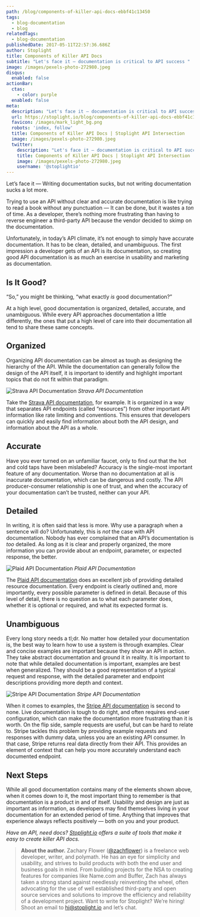 ```yaml
---
path: /blog/components-of-killer-api-docs-ebbf41c13450
tags:
  - blog-documentation
  - blog
relatedTags:
  - blog-documentation
publishedDate: 2017-05-11T22:57:36.686Z
author: Stoplight
title: Components of Killer API Docs
subtitle: "Let's face it — documentation is critical to API success "
image: /images/pexels-photo-272980.jpeg
disqus:
  enabled: false
actionBar:
  ctas:
    - color: purple
  enabled: false
meta:
  description: "Let's face it — documentation is critical to API success "
  url: https://stoplight.io/blog/components-of-killer-api-docs-ebbf41c13450/
  favicon: /images/mark_light_bg.png
  robots: 'index, follow'
  title: Components of Killer API Docs | Stoplight API Intersection
  image: /images/pexels-photo-272980.jpeg
  twitter:
    description: "Let's face it — documentation is critical to API success "
    title: Components of Killer API Docs | Stoplight API Intersection
    image: /images/pexels-photo-272980.jpeg
    username: '@stoplightio'
---
```


Let’s face it — Writing documentation sucks, but not writing documentation sucks a lot more.

Trying to use an API without clear and accurate documentation is like trying to read a book without any punctuation — It can be done, but it wastes a _ton_ of time. As a developer, there’s nothing more frustrating than having to reverse engineer a third-party API because the vendor decided to skimp on the documentation.

Unfortunately, in today’s API climate, it’s not enough to simply have accurate documentation. It has to be clean, detailed, and unambiguous. The first impression a developer gets of an API is its documentation, so creating good API documentation is as much an exercise in usability and marketing as documentation.

## Is It Good?

“So,” you might be thinking, “what exactly _is_ good documentation?”

At a high level, good documentation is organized, detailed, accurate, and unambiguous. While every API approaches documentation a little differently, the ones that put a high level of care into their documentation all tend to share these same concepts.

## Organized

Organizing API documentation can be almost as tough as designing the hierarchy of the API. While the documentation can generally follow the design of the API itself, it is important to identify and highlight important topics that do not fit within that paradigm.

![Strava API Documentation](https://cdn-images-1.medium.com/max/800/0*WCSYf3o6p-OM6hWj.)
_Strava API Documentation_

Take the [Strava API documentation](https://strava.github.io/api/), for example. It is organized in a way that separates API endpoints (called “resources”) from other important API information like rate limiting and conventions. This ensures that developers can quickly and easily find information about both the API design, and information about the API as a whole.

## Accurate

Have you ever turned on an unfamiliar faucet, only to find out that the hot and cold taps have been mislabeled? Accuracy is the single-most important feature of any documentation. Worse than no documentation at all is inaccurate documentation, which can be dangerous and costly. The API producer-consumer relationship is one of trust, and when the accuracy of your documentation can’t be trusted, neither can your API.

## Detailed

In writing, it is often said that less is more. Why use a paragraph when a sentence will do? Unfortunately, this is _not_ the case with API documentation. Nobody has ever complained that an API’s documentation is _too_ detailed. As long as it is clear and properly organized, the more information you can provide about an endpoint, parameter, or expected response, the better.

![Plaid API Documentation](https://cdn-images-1.medium.com/max/800/0*mjg-qm39Ru7svpjw.)
_Plaid API Documentation_

The [Plaid API documentation](https://plaid.com/docs/api/) does an excellent job of providing detailed resource documentation. Every endpoint is clearly outlined and, more importantly, every possible parameter is defined in detail. Because of this level of detail, there is no question as to what each parameter does, whether it is optional or required, and what its expected format is.

## Unambiguous

Every long story needs a tl;dr. No matter how detailed your documentation is, the best way to learn how to use a system is through examples. Clear and concise examples are important because they show an API in action. They take abstract documentation and ground it in reality. It is important to note that while detailed documentation is important, examples are best when generalized. They should be a good representation of a typical request and response, with the detailed parameter and endpoint descriptions providing more depth and context.

![Stripe API Documentation](https://cdn-images-1.medium.com/max/800/0*b8hE97kFCRZ-rb3S.)
_Stripe API Documentation_

When it comes to examples, the [Stripe API documentation](https://stripe.com/docs/api) is second to none. Live documentation is tough to do right, and often requires end-user configuration, which can make the documentation more frustrating than it is worth. On the flip side, sample requests are useful, but can be hard to relate to. Stripe tackles this problem by providing example requests and responses with dummy data, unless you are an existing API consumer. In that case, Stripe returns real data directly from their API. This provides an element of context that can help you more accurately understand each documented endpoint.

## Next Steps

While all good documentation contains many of the elements shown above, when it comes down to it, the most important thing to remember is that documentation is a product in and of itself. Usability and design are just as important as information, as developers may find themselves living in your documentation for an extended period of time. Anything that improves that experience always reflects positively — both on you and your product.

_Have an API, need docs? [Stoplight.io](https://stoplight.io) offers a suite of tools that make it easy to create killer API docs._

> **About the author.** Zachary Flower ([@zachflower](http://twitter.com/zachflower)) is a freelance web developer, writer, and polymath. He has an eye for simplicity and usability, and strives to build products with both the end user and business goals in mind. From building projects for the NSA to creating features for companies like Name.com and Buffer, Zach has always taken a strong stand against needlessly reinventing the wheel, often advocating for the use of well established third-party and open source services and solutions to improve the efficiency and reliability of a development project.
> Want to write for Stoplight? We’re hiring! Shoot an email to hi@stoplight.io and let’s chat.
